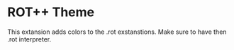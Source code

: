 # ROT++ Theme

This extansion adds colors to the .rot exstanstions. Make sure to have then .rot interpreter.

